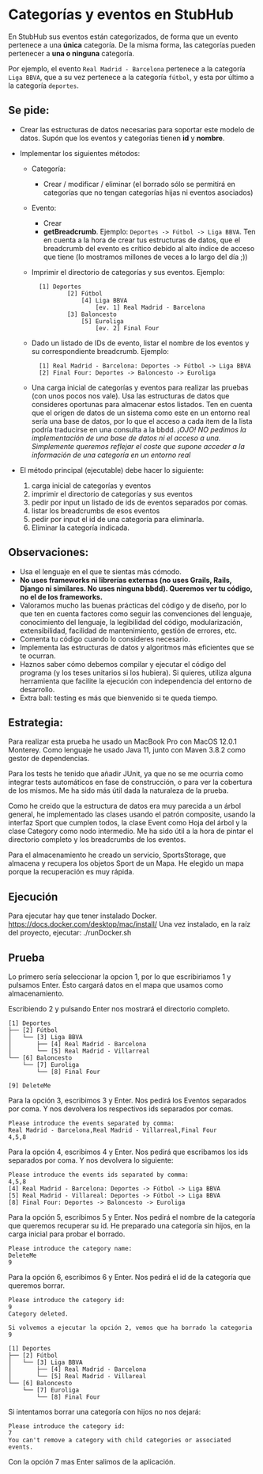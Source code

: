 # Categorías y eventos en StubHub

En StubHub sus eventos están categorizados, de forma que un evento pertenece a una **única** categoría. De la misma forma, las categorías pueden pertenecer a **una o ninguna** categoría.

Por ejemplo, el evento `Real Madrid - Barcelona` pertenece a la categoría `Liga BBVA`, que a su vez pertenece a la categoría `fútbol`, y esta por último a la categoría `deportes`.

## Se pide:

* Crear las estructuras de datos necesarias para soportar este modelo de datos. Supón que los eventos y categorías tienen **id** y **nombre**.
* Implementar los siguientes métodos:
    * Categoría:
        * Crear / modificar / eliminar (el borrado sólo se permitirá en categorías que no tengan categorías hijas ni eventos asociados)
    * Evento:
        * Crear
        * **getBreadcrumb**. Ejemplo: `Deportes -> Fútbol -> Liga BBVA`. Ten en cuenta a la hora de crear tus estructuras de datos, que el breadcrumb del evento es crítico debido al alto índice de acceso que tiene (lo mostramos millones de veces a lo largo del día ;))
    * Imprimir el directorio de categorías y sus eventos. Ejemplo:

            [1] Deportes
                    [2] Fútbol
                        [4] Liga BBVA
                            [ev. 1] Real Madrid - Barcelona
                    [3] Baloncesto
                        [5] Euroliga
                            [ev. 2] Final Four

    * Dado un listado de IDs de evento, listar el nombre de los eventos y su correspondiente breadcrumb. Ejemplo:

            [1] Real Madrid - Barcelona: Deportes -> Fútbol -> Liga BBVA
            [2] Final Four: Deportes -> Baloncesto -> Euroliga
    
    * Una carga inicial de categorías y eventos para realizar las pruebas (con unos pocos nos vale). Usa las estructuras de datos que consideres oportunas para almacenar estos listados. Ten en cuenta que el origen de datos de un sistema como este en un entorno real sería una base de datos, por lo que el acceso a cada item de la lista podría traducirse en una consulta a la bbdd. *¡OJO! NO pedimos la implementación de una base de datos ni el acceso a una. Simplemente queremos reflejar el coste que supone acceder a la información de una categoría en un entorno real*

* El método principal (ejecutable) debe hacer lo siguiente:
    1. carga inicial de categorías y eventos
    2. imprimir el directorio de categorías y sus eventos
    3. pedir por input un listado de ids de eventos separados por comas.
    4. listar los breadcrumbs de esos eventos
    5. pedir por input el id de una categoría para eliminarla.
    6. Eliminar la categoría indicada.

## Observaciones:

* Usa el lenguaje en el que te sientas más cómodo.
* **No uses frameworks ni librerías externas (no uses Grails, Rails, Django ni similares. No uses ninguna bbdd). Queremos ver tu código, no el de los frameworks.**
* Valoramos mucho las buenas prácticas del código y de diseño, por lo que ten en cuenta factores como seguir las convenciones del lenguaje, conocimiento del lenguaje, la legibilidad del código, modularización, extensibilidad, facilidad de mantenimiento, gestión de errores, etc.
* Comenta tu código cuando lo consideres necesario.
* Implementa las estructuras de datos y algoritmos más eficientes que se te ocurran.
* Haznos saber cómo debemos compilar y ejecutar el código del programa (y los teses unitarios si los hubiera). Si quieres, utiliza alguna herramienta que facilite la ejecución con independencia del entorno de desarrollo.
* Extra ball: testing es más que bienvenido si te queda tiempo.

## Estrategia:

Para realizar esta prueba he usado un MacBook Pro con MacOS 12.0.1 Monterey. 
Como lenguaje he usado Java 11, junto con Maven 3.8.2 como gestor de dependencias.

Para los tests he tenido que añadir JUnit, ya que no se me ocurria como integrar tests automáticos en fase de 
construcción, o para ver la cobertura de los mismos. Me ha sido más útil dada la naturaleza de la prueba.

Como he creido que la estructura de datos era muy parecida a un árbol general, he implementado las clases usando el 
patrón composite, usando la interfaz Sport que cumplen todos, la clase Event como Hoja del árbol y la clase Category 
como nodo intermedio. Me ha sido útil a la hora de pintar el directorio completo y los breadcrumbs de los eventos.

Para el almacenamiento he creado un servicio, SportsStorage, que almacena y recupera los objetos Sport de un Mapa. 
He elegido un mapa porque la recuperación es muy rápida.

## Ejecución
Para ejecutar hay que tener instalado Docker. https://docs.docker.com/desktop/mac/install/
Una vez instalado, en la raíz del proyecto, ejecutar: ./runDocker.sh

## Prueba
Lo primero sería seleccionar la opcion 1, por lo que escribiriamos 1 y pulsamos Enter.
Ésto cargará datos en el mapa que usamos como almacenamiento.

Escribiendo 2 y pulsando Enter nos mostrará el directorio completo.
```
[1] Deportes
├── [2] Fútbol
│   └── [3] Liga BBVA
│       ├── [4] Real Madrid - Barcelona
│       └── [5] Real Madrid - Villarreal
└── [6] Baloncesto
    └── [7] Euroliga
        └── [8] Final Four

[9] DeleteMe

```

Para la opción 3, escribimos 3 y Enter. Nos pedirá los Eventos separados por coma. Y nos devolvera los respectivos 
ids separados por comas.
```
Please introduce the events separated by comma:
Real Madrid - Barcelona,Real Madrid - Villarreal,Final Four
4,5,8

```

Para la opción 4, escribimos 4 y Enter. Nos pedirá que escribamos los ids separados por coma.
Y nos devolvera lo siguiente:
```
Please introduce the events ids separated by comma:
4,5,8
[4] Real Madrid - Barcelona: Deportes -> Fútbol -> Liga BBVA 
[5] Real Madrid - Villareal: Deportes -> Fútbol -> Liga BBVA 
[8] Final Four: Deportes -> Baloncesto -> Euroliga 

```
Para la opción 5, escribimos 5 y Enter. Nos pedirá el nombre de la categoría que queremos recuperar su id. He 
preparado una categoría sin hijos, en la carga inicial para probar el borrado.
```
Please introduce the category name:
DeleteMe
9
```
Para la opción 6, escribimos 6 y Enter. Nos pedirá el id de la categoría que queremos borrar.
```
Please introduce the category id:
9
Category deleted.

Si volvemos a ejecutar la opción 2, vemos que ha borrado la categoria 9

[1] Deportes
├── [2] Fútbol
│   └── [3] Liga BBVA
│       ├── [4] Real Madrid - Barcelona
│       └── [5] Real Madrid - Villareal
└── [6] Baloncesto
    └── [7] Euroliga
        └── [8] Final Four

```
Si intentamos borrar una categoría con hijos no nos dejará:
```
Please introduce the category id:
7
You can't remove a category with child categories or associated events.
```

Con la opción 7 mas Enter salimos de la aplicación.